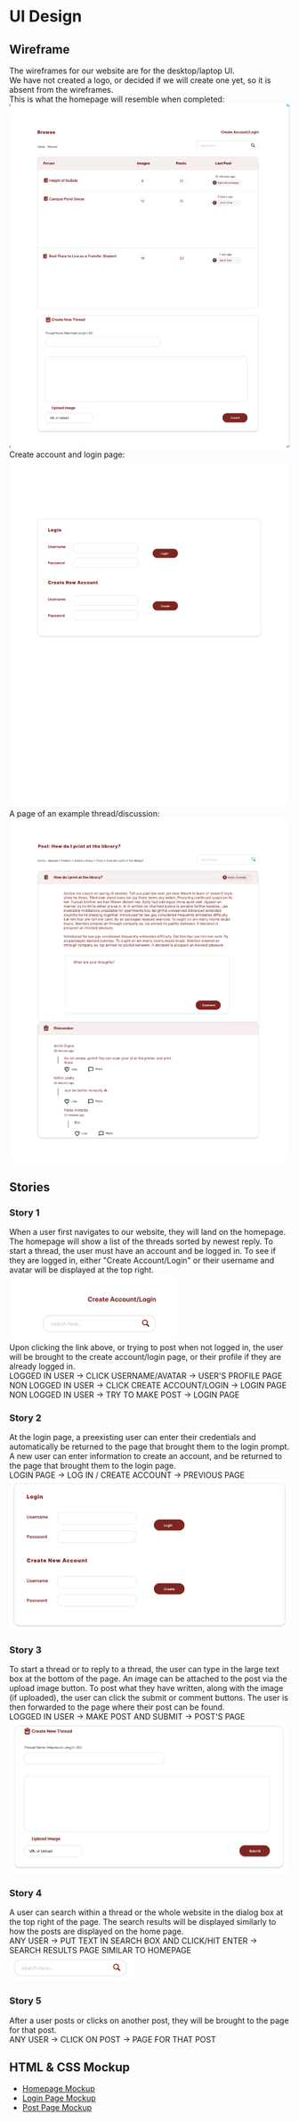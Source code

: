 # UI Design

## Wireframe

The wireframes for our website are for the desktop/laptop UI.  
We have not created a logo, or decided if we will create one yet, so it is absent from the wireframes.  
This is what the homepage will resemble when completed:  
![Homepage](screenshots/home.png)  
Create account and login page:  
![Login page](screenshots/login.png)  
A page of an example thread/discussion:  
![Thread](screenshots/post_disc.png)
## Stories

### Story 1
When a user first navigates to our website, they will land on the homepage. The homepage will show a list of the threads sorted by newest reply. To start a thread, the user must have an account and be logged in. To see if they are logged in, either "Create Account/Login" or their username and avatar will be displayed at the top right.  
![Login link](screenshots/stories/login.png)  
Upon clicking the link above, or trying to post when not logged in, the user will be brought to the create account/login page, or their profile if they are already logged in.   
LOGGED IN USER -> CLICK USERNAME/AVATAR -> USER'S PROFILE PAGE  
NON LOGGED IN USER -> CLICK CREATE ACCOUNT/LOGIN -> LOGIN PAGE  
NON LOGGED IN USER -> TRY TO MAKE POST -> LOGIN PAGE

### Story 2
At the login page, a preexisting user can enter their credentials and automatically be returned to the page that brought them to the login prompt. A new user can enter information to create an account, and be returned to the page that brought them to the login page.  
LOGIN PAGE -> LOG IN / CREATE ACCOUNT -> PREVIOUS PAGE  
![Login page](screenshots/stories/login_page.png)

### Story 3
To start a thread or to reply to a thread, the user can type in the large text box at the bottom of the page. An image can be attached to the post via the upload image button. To post what they have written, along with the image (if uploaded), the user can click the submit or comment buttons. The user is then forwarded to the page where their post can be found.  
LOGGED IN USER -> MAKE POST AND SUBMIT -> POST'S PAGE  
![Create post](screenshots/stories/create_post.png)  

### Story 4
A user can search within a thread or the whole website in the dialog box at the top right of the page. The search results will be displayed similarly to how the posts are displayed on the home page.  
ANY USER -> PUT TEXT IN SEARCH BOX AND CLICK/HIT ENTER -> SEARCH RESULTS PAGE SIMILAR TO HOMEPAGE   
![Search box](screenshots/stories/search.png)

### Story 5
After a user posts or clicks on another post, they will be brought to the page for that post.  
ANY USER -> CLICK ON POST -> PAGE FOR THAT POST
## HTML & CSS Mockup

- [Homepage Mockup](forums.html)
- [Login Page Mockup](login.html)
- [Post Page Mockup](post.html)